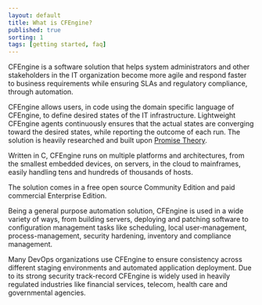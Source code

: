 ```yaml
---
layout: default
title: What is CFEngine?
published: true
sorting: 1
tags: [getting started, faq]
---
```

CFEngine is a software solution that helps system administrators and other stakeholders in the IT organization become more agile and respond faster to business requirements while ensuring SLAs and regulatory compliance, through automation.

CFEngine allows users, in code using the domain specific language of CFEngine, to define desired states of the IT infrastructure. Lightweight CFEngine agents continuously ensures that the actual states are converging toward the desired states, while reporting the outcome of each run. The solution is heavily researched and built upon [Promise Theory](https://en.wikipedia.org/wiki/Promise_theory).

Written in C, CFEngine runs on multiple platforms and architectures, from the smallest embedded devices, on servers, in the cloud to mainframes, easily handling tens and hundreds of thousands of hosts.

The solution comes in a free open source Community Edition and paid commercial Enterprise Edition.

Being a general purpose automation solution, CFEngine is used in a wide variety of ways, from building servers, deploying and patching software to configuration management tasks like scheduling, local user-management, process-management, security hardening, inventory and compliance management.

Many DevOps organizations use CFEngine to ensure consistency across different staging environments and automated application deployment. Due to its strong security track-record CFEngine is widely used in heavily regulated industries like financial services, telecom, health care and governmental agencies.
